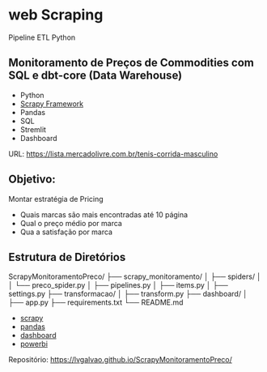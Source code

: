 # web Scraping

Pipeline ETL Python

## Monitoramento de Preços de Commodities com SQL e dbt-core (Data Warehouse)

- Python
- [Scrapy Framework](https://scrapy.org/)
- Pandas
- SQL
- Stremlit
- Dashboard

URL: https://lista.mercadolivre.com.br/tenis-corrida-masculino

## Objetivo:

Montar estratégia de Pricing

- Quais marcas são mais encontradas até 10 página
- Qual o preço médio por marca
- Qua a satisfação por marca

## Estrutura de Diretórios

ScrapyMonitoramentoPreco/
├── scrapy_monitoramento/
│   ├── spiders/
│   │   └── preco_spider.py
│   ├── pipelines.py
│   ├── items.py
│   ├── settings.py
├── transformacao/
│   ├── transform.py
├── dashboard/
│   ├── app.py
├── requirements.txt
└── README.md

- [scrapy](./docs/scrapy.md)
- [pandas](./docs/pandas.md)
- [dashboard](./docs/dashboard.md)
- [powerbi](./docs/powerbi.md)

Repositório: https://lvgalvao.github.io/ScrapyMonitoramentoPreco/
